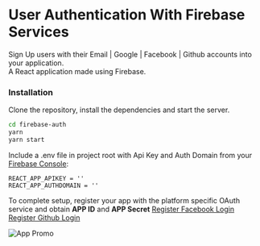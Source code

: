 # User Authentication With Firebase Services

Sign Up users with their Email | Google | Facebook | Github accounts into your application.<br/>
A React application made using Firebase.<br/>

### Installation

Clone the repository, install the dependencies and start the server.

```sh
cd firebase-auth
yarn
yarn start
```

Include a .env file in project root with Api Key and Auth Domain from your [Firebase Console](https://console.firebase.google.com):

```
REACT_APP_APIKEY = ''
REACT_APP_AUTHDOMAIN = ''
```

To complete setup, register your app with the platform specific OAuth service and obtain **APP ID** and **APP Secret**
[Register Facebook Login](https://developers.facebook.com/apps) <br/>
[Register Github Login](https://github.com/settings/developers)

![App Promo](firebase-auth.gif)

